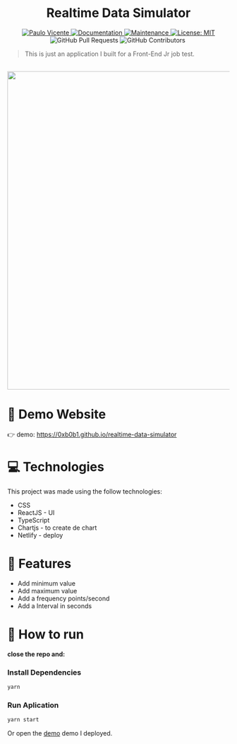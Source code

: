 <h1 align="center">Realtime Data Simulator</h1>

<p align="center">
  <a href="https://www.linkedin.com/in/paulo-vicente-6abab0198/">
    <img alt="Paulo Vicente" src="https://img.shields.io/badge/-PauloVicente-c9c9c9?style=flat&logo=Linkedin&logoColor=white" />
  </a>
  <a href="https://github.com/0xb0b1/realtime-data-simulator#readme">
    <img alt="Documentation" src="https://img.shields.io/badge/documentation-yes-c9c9c9.svg" target="_blank" />
  </a>
  <a href="https://github.com/0xb0b1/realtime-data-simulator/graphs/commit-activity">
    <img alt="Maintenance" src="https://img.shields.io/badge/Maintained%3F-yes-c9c9c9.svg" target="_blank" />
  </a>
  <a href="https://github.com/0xb0b1/realtime-data-simulator/blob/master/LICENSE">
    <img alt="License: MIT" src="https://img.shields.io/badge/License-MIT-c9c9c9.svg" target="_blank" />
  </a>
  <img alt="GitHub Pull Requests" src="https://img.shields.io/github/issues-pr/0xb0b1/realtime-data-simulator?color=c9c9c9" />
  <img alt="GitHub Contributors" src="https://img.shields.io/github/contributors/0xb0b1/realtime-data-simulator?color=c9c9c9" />
  <img alt="" src="https://img.shields.io/github/repo-size/0xb0b1/realtime-data-simulator?color=c9c9c9" />
</p>

> This is just an application I built for a Front-End Jr job test.


<br />
<div align="center">
  <img src="https://github.com/0xb0b1/realtime-data-simulator/blob/master/screenshot.jpg" width="720">
</div>

# :eyes: Demo Website
👉  demo: https://0xb0b1.github.io/realtime-data-simulator

# :computer: Technologies
This project was made using the follow technologies:

* CSS
* ReactJS - UI 
* TypeScript
* Chartjs - to create de chart
* Netlify - deploy

# :rocket: Features
- Add minimum value
- Add maximum value
- Add a frequency points/second
- Add a Interval in seconds

# :construction_worker: How to run
**close the repo and:**

### Install Dependencies
```bash
yarn
```
### Run Aplication
```bash 
yarn start 
```

Or open the [demo](https://realtime-data-simulator-chartjs-react.netlify.app/) demo I deployed.
<br>
